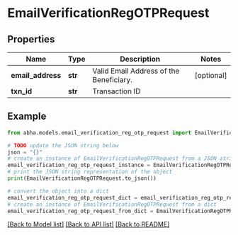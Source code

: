 # EmailVerificationRegOTPRequest


## Properties

Name | Type | Description | Notes
------------ | ------------- | ------------- | -------------
**email_address** | **str** | Valid Email Address of the Beneficiary. | [optional] 
**txn_id** | **str** | Transaction ID | 

## Example

```python
from abha.models.email_verification_reg_otp_request import EmailVerificationRegOTPRequest

# TODO update the JSON string below
json = "{}"
# create an instance of EmailVerificationRegOTPRequest from a JSON string
email_verification_reg_otp_request_instance = EmailVerificationRegOTPRequest.from_json(json)
# print the JSON string representation of the object
print(EmailVerificationRegOTPRequest.to_json())

# convert the object into a dict
email_verification_reg_otp_request_dict = email_verification_reg_otp_request_instance.to_dict()
# create an instance of EmailVerificationRegOTPRequest from a dict
email_verification_reg_otp_request_from_dict = EmailVerificationRegOTPRequest.from_dict(email_verification_reg_otp_request_dict)
```
[[Back to Model list]](../README.md#documentation-for-models) [[Back to API list]](../README.md#documentation-for-api-endpoints) [[Back to README]](../README.md)


